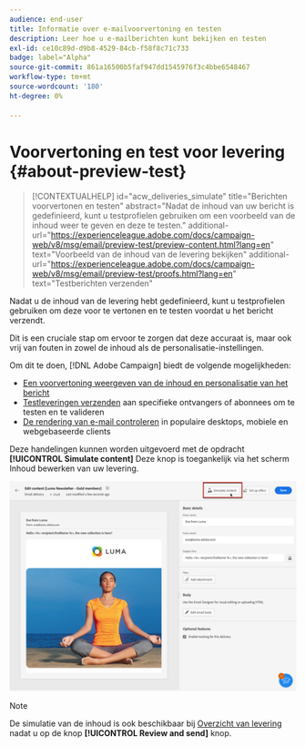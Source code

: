 ```yaml
---
audience: end-user
title: Informatie over e-mailvoorvertoning en testen
description: Leer hoe u e-mailberichten kunt bekijken en testen
exl-id: ce10c89d-d9b8-4529-84cb-f58f8c71c733
badge: label="Alpha"
source-git-commit: 861a16500b5faf947dd1545976f3c4bbe6548467
workflow-type: tm+mt
source-wordcount: '180'
ht-degree: 0%

---
```


# Voorvertoning en test voor levering {#about-preview-test}

>[!CONTEXTUALHELP]
>id="acw_deliveries_simulate"
>title="Berichten voorvertonen en testen"
>abstract="Nadat de inhoud van uw bericht is gedefinieerd, kunt u testprofielen gebruiken om een voorbeeld van de inhoud weer te geven en deze te testen."
>additional-url="https://experienceleague.adobe.com/docs/campaign-web/v8/msg/email/preview-test/preview-content.html?lang=en" text="Voorbeeld van de inhoud van de levering bekijken"
>additional-url="https://experienceleague.adobe.com/docs/campaign-web/v8/msg/email/preview-test/proofs.html?lang=en" text="Testberichten verzenden"

Nadat u de inhoud van de levering hebt gedefinieerd, kunt u testprofielen gebruiken om deze voor te vertonen en te testen voordat u het bericht verzendt.

Dit is een cruciale stap om ervoor te zorgen dat deze accuraat is, maar ook vrij van fouten in zowel de inhoud als de personalisatie-instellingen.

Om dit te doen, [!DNL Adobe Campaign] biedt de volgende mogelijkheden:

* [Een voorvertoning weergeven van de inhoud en personalisatie van het bericht](preview-content.md)
* [Testleveringen verzenden](proofs.md) aan specifieke ontvangers of abonnees om te testen en te valideren
* [De rendering van e-mail controleren](email-rendering.md) in populaire desktops, mobiele en webgebaseerde clients

Deze handelingen kunnen worden uitgevoerd met de opdracht **[!UICONTROL Simulate content]** Deze knop is toegankelijk via het scherm Inhoud bewerken van uw levering.

<!-- from the [Edit content](../content/edit-content.md) screen or from the [Email Designer](../content/get-started-email-designer.md).-->

![](assets/simulate-button.png)

>[!NOTE]
>
>De simulatie van de inhoud is ook beschikbaar bij [Overzicht van levering](../monitor/prepare-send.md) nadat u op de knop **[!UICONTROL Review and send]** knop.
